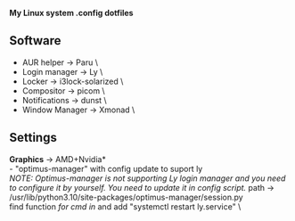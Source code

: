 
**My Linux system .config dotfiles**

## Software

+ AUR helper -> Paru \
+ Login manager -> Ly \
+ Locker -> i3lock-solarized \
+ Compositor -> picom \
+ Notifications -> dunst \
+ Window Manager -> Xmonad \

## Settings

**Graphics** -> AMD+Nvidia* \
    - "optimus-manager" with config update to suport ly \
    *NOTE: Optimus-manager is not supporting Ly login manager and you need to configure it by yourself. You need to update it in config script.*
    path -> /usr/lib/python3.10/site-packages/optimus-manager/session.py \
    find function *for cmd in* and add "systemctl restart ly.service" \
 
